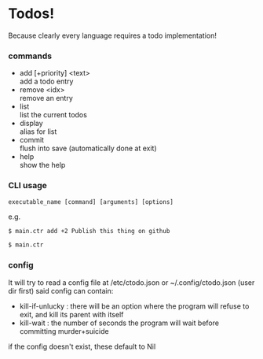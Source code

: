 # Todos!

Because clearly every language requires a todo implementation!

### commands

+ add [+priority] \<text\>  
	add a todo entry
+ remove \<idx\>            
	remove an entry
+ list                    
	list the current todos
+ display                 
	alias for list
+ commit                  
	flush into save (automatically done at exit)
+ help                    
	show the help

### CLI usage

`executable_name [command] [arguments] [options]`

e.g.
```sh
$ main.ctr add +2 Publish this thing on github

$ main.ctr
```

### config

It will try to read a config file at /etc/ctodo.json or ~/.config/ctodo.json (user dir first)
said config can contain:

+ kill-if-unlucky : there will be an option where the program will refuse to exit, and kill its parent with itself
+ kill-wait : the number of seconds the program will wait before committing murder+suicide

if the config doesn't exist, these default to Nil

